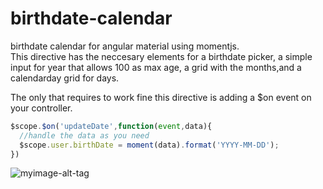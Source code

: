 # birthdate-calendar
birthdate calendar for angular material using momentjs. <br>
This directive has the neccesary elements for a birthdate picker, a simple input for year that allows 100 as max age, a grid with the months,and a calendarday grid for days. <br>

The only that requires to work fine this directive is adding a $on event on your controller.

```js
$scope.$on('updateDate',function(event,data){
  //handle the data as you need 
  $scope.user.birthDate = moment(data).format('YYYY-MM-DD');
})
```
![myimage-alt-tag](http://s22.postimg.org/jmxdu9wxt/brithdate_directive_preview.png)
